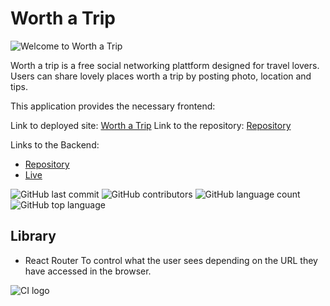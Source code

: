 # Worth a Trip

![Welcome to Worth a Trip](documentation/images/home.png)


Worth a trip is  a free social networking plattform designed for travel lovers. Users can share lovely places worth a trip by posting photo, location and tips.

This application provides the necessary frontend:

Link to deployed site: [Worth a Trip](https://worthatrip-7e9740dd013b.herokuapp.com/)
Link to the repository: [Repository](https://github.com/luandretta/worth-a-trip-frontend)

Links to the Backend:
- [Repository](https://github.com/luandretta/worth-a-trip-drf)
- [Live](https://worthatrip-7e9740dd013b.herokuapp.com)

![GitHub last commit](https://img.shields.io/github/last-commit/luandretta/worth-a-trip-drf?style=for-the-badge)
![GitHub contributors](https://img.shields.io/github/contributors/luandretta/worth-a-trip-drf?style=for-the-badge)
![GitHub language count](https://img.shields.io/github/languages/count/luandretta/worth-a-trip-drf?style=for-the-badge)
![GitHub top language](https://img.shields.io/github/languages/top/luandretta/worth-a-trip-drf?style=for-the-badge)

## Library

- React Router 
To control what the user sees depending on the URL they have accessed in the browser.

![CI logo](https://codeinstitute.s3.amazonaws.com/fullstack/ci_logo_small.png)